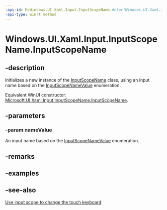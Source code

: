 ```yaml
---
-api-id: M:Windows.UI.Xaml.Input.InputScopeName.#ctor(Windows.UI.Xaml.Input.InputScopeNameValue)
-api-type: winrt method
---
```


<!-- Method syntax
public InputScopeName(Windows.UI.Xaml.Input.InputScopeNameValue nameValue)
-->

# Windows.UI.Xaml.Input.InputScopeName.InputScopeName

## -description

Initializes a new instance of the [InputScopeName](inputscopename.md) class, using an input name based on the [InputScopeNameValue](inputscopenamevalue.md) enumeration.

Equivalent WinUI constructor: [Microsoft.UI.Xaml.Input.InputScopeName.InputScopeName](/windows/winui/api/microsoft.ui.xaml.input.inputscopename.#ctor).

## -parameters

### -param nameValue

An input name based on the [InputScopeNameValue](inputscopenamevalue.md) enumeration.

## -remarks

## -examples

## -see-also

[Use input scope to change the touch keyboard](/windows/uwp/design/input/use-input-scope-to-change-the-touch-keyboard)

